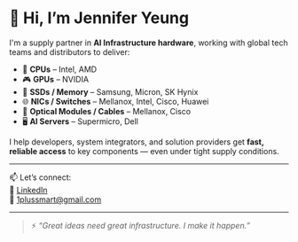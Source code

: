 # 👋 Hi, I’m Jennifer Yeung

I'm a supply partner in **AI Infrastructure hardware**, working with global tech teams and distributors to deliver:

- 🔧 **CPUs** – Intel, AMD  
- 🎮 **GPUs** – NVIDIA  
- 💽 **SSDs / Memory** – Samsung, Micron, SK Hynix  
- 🌐 **NICs / Switches** – Mellanox, Intel, Cisco, Huawei  
- 🔌 **Optical Modules / Cables** – Mellanox, Cisco  
- 🖥️ **AI Servers** – Supermicro, Dell

I help developers, system integrators, and solution providers get **fast, reliable access** to key components — even under tight supply conditions.

---

📫 Let’s connect:  
🔗 [LinkedIn](https://www.linkedin.com/in/jenniferyeung33)  
📧 1plussmart@gmail.com

---

> ⚡ *“Great ideas need great infrastructure. I make it happen.”*

